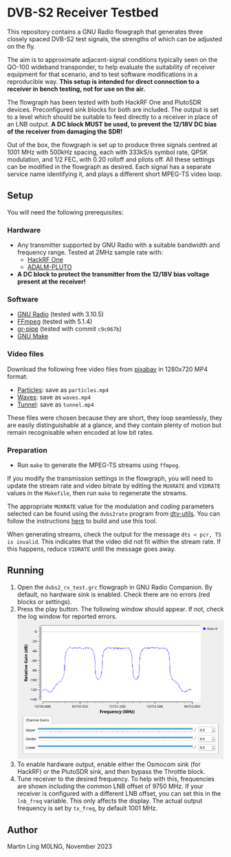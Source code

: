 # DVB-S2 Receiver Testbed

This repository contains a GNU Radio flowgraph that generates three closely
spaced DVB-S2 test signals, the strengths of which can be adjusted on the fly.

The aim is to approximate adjacent-signal conditions typically seen on the
QO-100 wideband transponder, to help evaluate the suitability of receiver
equipment for that scenario, and to test software modifications in a
reproducible way. **This setup is intended for direct connection to a receiver
in bench testing, not for use on the air.**

The flowgraph has been tested with both HackRF One and PlutoSDR devices.
Preconfigured sink blocks for both are included. The output is set to a level
which should be suitable to feed directly to a receiver in place of an LNB
output. **A DC block MUST be used, to prevent the 12/18V DC bias of the
receiver from damaging the SDR!**

Out of the box, the flowgraph is set up to produce three signals centred at
1001 MHz with 500kHz spacing, each with 333kS/s symbol rate, QPSK modulation,
and 1/2 FEC, with 0.20 rolloff and pilots off. All these settings can be
modified in the flowgraph as desired. Each signal has a separate service name
identifying it, and plays a different short MPEG-TS video loop.

## Setup

You will need the following prerequisites:

### Hardware

- Any transmitter supported by GNU Radio with a suitable bandwidth and
  frequency range. Tested at 2MHz sample rate with:
    - [HackRF One](https://greatscottgadgets.com/hackrf/one/)
    - [ADALM-PLUTO](https://www.analog.com/en/design-center/evaluation-hardware-and-software/evaluation-boards-kits/adalm-pluto.html)
- **A DC block to protect the transmitter from the 12/18V bias voltage present
  at the receiver!**

### Software

- [GNU Radio](https://www.gnuradio.org/) (tested with 3.10.5)
- [FFmpeg](https://ffmpeg.org) (tested with 5.1.4)
- [gr-pipe](https://github.com/jolivain/gr-pipe) (tested with commit `c9c067b`)
- [GNU Make](https://www.gnu.org/software/make/)

### Video files

Download the following free video files from [pixabay](https://pixabay.com) in
1280x720 MP4 format:
  - [Particles](https://pixabay.com/videos/particles-abstract-glow-light-28136/):
    save as `particles.mp4`
  - [Waves](https://pixabay.com/videos/waves-sea-ocean-storm-water-tide-71122/):
    save as `waves.mp4`
  - [Tunnel](https://pixabay.com/videos/tunnel-yellow-abstract-background-12904/):
    save as `tunnel.mp4`

These files were chosen because they are short, they loop seamlessly, they are
easily distinguishable at a glance, and they contain plenty of motion but
remain recognisable when encoded at low bit rates.

### Preparation
- Run `make` to generate the MPEG-TS streams using `ffmpeg`.

If you modify the transmission settings in the flowgraph, you will need to
update the stream rate and video bitrate by editing the `MUXRATE` and `VIDRATE`
values in the `Makefile`, then run `make` to regenerate the streams.

The appropriate `MUXRATE` value for the modulation and coding parameters
selected can be found using the `dvbs2rate` program from
[dtv-utils](https://github.com/drmpeg/dtv-utils). You can follow the
instructions
[here](https://kb.ettus.com/Transmitting_DVB-S2_with_GNU_Radio_and_an_USRP_B210#Encoding_a_Transport_Stream_from_MP4_Video)
to build and use this tool.

When generating streams, check the output for the message `dts < pcr, TS is
invalid`. This indicates that the video did not fit within the stream rate. If
this happens, reduce `VIDRATE` until the message goes away.

## Running

1. Open the `dvbs2_rx_test.grc` flowgraph in GNU Radio Companion. By default, no hardware sink is enabled. Check there are no errors (red blocks or settings).
2. Press the play button. The following window should appear. If not, check the log window for reported errors.
![Screenshot showing spectrum with three signals and slider controls](screenshot.png)
3. To enable hardware output, enable either the Osmocom sink (for HackRF) or the PlutoSDR sink, and then bypass the Throttle block.
4. Tune receiver to the desired frequency. To help with this, frequencies are shown including the common LNB offset of 9750 MHz. If your receiver is configured with a different LNB offset, you can set this in the `lnb_freq` variable. This only affects the display. The actual output frequency is set by `tx_freq`, by default 1001 MHz.

## Author

Martin Ling M0LNG, November 2023
